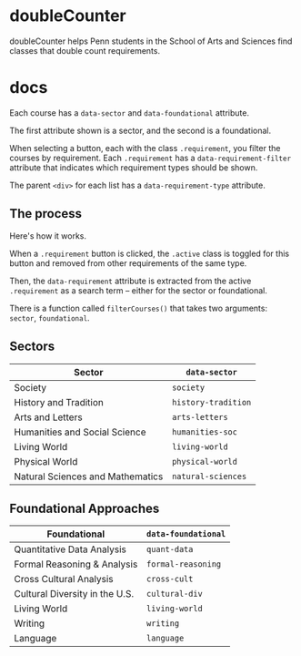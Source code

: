 # doubleCounter

doubleCounter helps Penn students in the School of Arts and Sciences find classes that double count requirements.

# docs

Each course has a `data-sector` and `data-foundational` attribute. 
 
The first attribute shown is a sector, and the second is a foundational.

When selecting a button, each with the class `.requirement`, you filter the courses by requirement. Each `.requirement` has a `data-requirement-filter` attribute that indicates which requirement types should be shown.

The parent `<div>` for each list has a `data-requirement-type` attribute.

## The process
Here's how it works. 

When a `.requirement` button is clicked, the `.active` class is toggled for this button and removed from other requirements of the same type. 

Then, the `data-requirement` attribute is extracted from the active `.requirement` as a search term – either for the sector or foundational.

There is a function called `filterCourses()` that takes two arguments: `sector`, `foundational`. 

## Sectors
| Sector | `data-sector` |
| -------| -------      |
| Society | `society` |
| History and Tradition | `history-tradition` |
| Arts and Letters | `arts-letters` |
| Humanities and Social Science | `humanities-soc` |
| Living World | `living-world` |
| Physical World | `physical-world` |
| Natural Sciences and Mathematics  | `natural-sciences` |

## Foundational Approaches
| Foundational | `data-foundational` |
| -------| -------      |
| Quantitative Data Analysis | `quant-data` |
| Formal Reasoning & Analysis | `formal-reasoning` |
| Cross Cultural Analysis | `cross-cult` |
| Cultural Diversity in the U.S. | `cultural-div` |
| Living World | `living-world` |
| Writing | `writing` |
| Language  | `language` |

